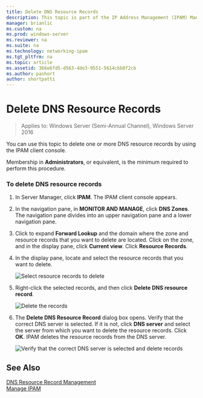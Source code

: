 ```yaml
---
title: Delete DNS Resource Records
description: This topic is part of the IP Address Management (IPAM) Management guide in Windows Server 2016.
manager: brianlic
ms.custom: na
ms.prod: windows-server
ms.reviewer: na
ms.suite: na
ms.technology: networking-ipam
ms.tgt_pltfrm: na
ms.topic: article
ms.assetid: 366e6fd5-d563-4de3-9551-5614cbb8f2cb
ms.author: pashort
author: shortpatti
---
```

# Delete DNS Resource Records

>Applies to: Windows Server (Semi-Annual Channel), Windows Server 2016

You can use this topic to delete one or more DNS resource records by using the IPAM client console.  
  
Membership in **Administrators**, or equivalent, is the minimum required to perform this procedure.  
  
### To delete DNS resource records  
  
1.  In Server Manager, click  **IPAM**. The IPAM client console appears.  
  
2.  In the navigation pane, in **MONITOR AND MANAGE**, click **DNS Zones**.  The navigation pane divides into an upper navigation pane and a lower navigation pane.  
  
3.  Click to expand **Forward Lookup** and the domain where the zone and resource records that you want to delete are located. Click on the zone, and in the display pane, click **Current view**. Click **Resource Records**.  
  
4.  In the display pane, locate and select the resource records that you want to delete.  
  
    ![Select resource records to delete](../../media/Delete-DNS-Resource-Records/ipam_DeleteRR_01.jpg)  
  
5.  Right-click the selected records, and then click **Delete DNS resource record**.  
  
    ![Delete the records](../../media/Delete-DNS-Resource-Records/ipam_DeleteRR_02.jpg)  
  
6.  The **Delete DNS Resource Record** dialog box opens. Verify that the correct DNS server is selected. If it is not, click **DNS server** and select the server from which you want to delete the resource records. Click **OK**. IPAM deletes the resource records from the DNS server.  
  
    ![Verify that the correct DNS server is selected and delete records](../../media/Delete-DNS-Resource-Records/ipam_DeleteRR_03.jpg)  
  
## See Also  
[DNS Resource Record Management](DNS-Resource-Record-Management.md)  
[Manage IPAM](Manage-IPAM.md)  
  


